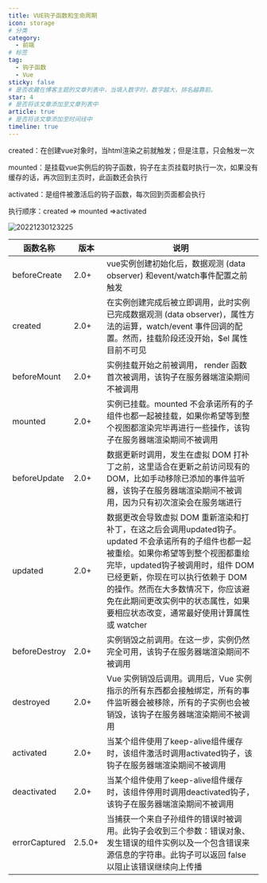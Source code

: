 ```yaml
---
title: VUE钩子函数和生命周期
icon: storage
# 分类
category:
  - 前端
# 标签
tag:
  - 钩子函数
  - Vue
sticky: false
# 是否收藏在博客主题的文章列表中，当填入数字时，数字越大，排名越靠前。
star: 4
# 是否将该文章添加至文章列表中
article: true
# 是否将该文章添加至时间线中
timeline: true
---
```

created：在创建vue对象时，当html渲染之前就触发；但是注意，只会触发一次

mounted：是挂载vue实例后的钩子函数，钩子在主页挂载时执行一次，如果没有缓存的话，再次回到主页时，此函数还会执行

activated：是组件被激活后的钩子函数，每次回到页面都会执行

执行顺序：created  =>  mounted =>activated

![20221230123225](https://s2.loli.net/2022/12/30/CqLj7iDxraZ9dFW.png)



| 函数名称      | 版本   | 说明                                                                                                                                                                                                                                                                                                                                      |
| ------------- | ------ | ----------------------------------------------------------------------------------------------------------------------------------------------------------------------------------------------------------------------------------------------------------------------------------------------------------------------------------------- |
| beforeCreate  | 2.0+   | vue实例创建初始化后，数据观测 (data observer) 和event/watch事件配置之前触发                                                                                                                                                                                                                                                               |
| created       | 2.0+   | 在实例创建完成后被立即调用，此时实例已完成数据观测 (data observer)，属性方法的运算，watch/event 事件回调的配置。然而，挂载阶段还没开始，$el 属性目前不可见                                                                                                                                                                                |
| beforeMount   | 2.0+   | 实例挂载开始之前被调用， render 函数首次被调用，该钩子在服务器端渲染期间不被调用                                                                                                                                                                                                                                                          |
| mounted       | 2.0+   | 实例已挂载。mounted 不会承诺所有的子组件也都一起被挂载，如果你希望等到整个视图都渲染完毕再进行一些操作，该钩子在服务器端渲染期间不被调用                                                                                                                                                                                                  |
| beforeUpdate  | 2.0+   | 数据更新时调用，发生在虚拟 DOM 打补丁之前，这里适合在更新之前访问现有的 DOM，比如手动移除已添加的事件监听器，该钩子在服务器端渲染期间不被调用，因为只有初次渲染会在服务端进行                                                                                                                                                             |
| updated       | 2.0+   | 数据更改会导致虚拟 DOM 重新渲染和打补丁，在这之后会调用updated钩子。updated 不会承诺所有的子组件也都一起被重绘。如果你希望等到整个视图都重绘完毕，updated钩子被调用时，组件 DOM 已经更新，你现在可以执行依赖于 DOM 的操作。然而在大多数情况下，你应该避免在此期间更改实例中的状态属性，如果要相应状态改变，通常最好使用计算属性或 watcher |
| beforeDestroy | 2.0+   | 实例销毁之前调用。在这一步，实例仍然完全可用，该钩子在服务器端渲染期间不被调用                                                                                                                                                                                                                                                            |
| destroyed     | 2.0+   | Vue 实例销毁后调用。调用后，Vue 实例指示的所有东西都会接触绑定，所有的事件监听器会被移除，所有的子实例也会被销毁，该钩子在服务器端渲染期间不被调用                                                                                                                                                                                        |
| activated     | 2.0+   | 当某个组件使用了keep-alive组件缓存时，该组件激活时调用activated钩子，该钩子在服务器端渲染期间不被调用                                                                                                                                                                                                                                     |
| deactivated   | 2.0+   | 当某个组件使用了keep-alive组件缓存时，该组件停用时调用deactivated钩子，该钩子在服务器端渲染期间不被调用                                                                                                                                                                                                                                   |
| errorCaptured | 2.5.0+ | 当捕获一个来自子孙组件的错误时被调用。此钩子会收到三个参数：错误对象、发生错误的组件实例以及一个包含错误来源信息的字符串。此钩子可以返回 false 以阻止该错误继续向上传播                                                                                                                                                                   |
